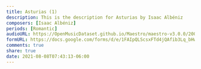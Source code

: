 ```yaml
---
title: Asturias (1)
description: This is the description for Asturias by Isaac Albéniz
composers: [Isaac Albéniz]
periods: [Romantic]
audioURL: https://OpenMusicDataset.github.io/Maestro/maestro-v3.0.0/2009/MIDI-Unprocessed_03_R1_2009_03-08_ORIG_MID--AUDIO_03_R1_2009_03_R1_2009_06_WAV.midi
formURL: https://docs.google.com/forms/d/e/1FAIpQLScsxFTd4jQAfib3Lq_bHwJ6VF1u_kbEQd49qKGaMoFdrJuR5A/viewform
comments: true
share: true
date: 2021-08-08T07:43:13-06:00
---
```

